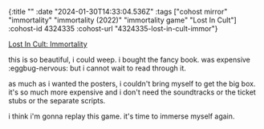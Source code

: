 {:title ""
 :date "2024-01-30T14:33:04.536Z"
 :tags ["cohost mirror" "immortality" "immortality (2022)" "immortality game" "Lost In Cult"]
 :cohost-id 4324335
 :cohost-url "4324335-lost-in-cult-immor"}

[Lost In Cult: Immortality](https://www.lostincult.co.uk/immortality)

this is so beautiful, i could weep. i bought the fancy book. was expensive :eggbug-nervous: but i cannot wait to read through it.

as much as i wanted the posters, i couldn't bring myself to get the big box. it's so much more expensive and i don't need the soundtracks or the ticket stubs or the separate scripts.

i think i'm gonna replay this game. it's time to immerse myself again.